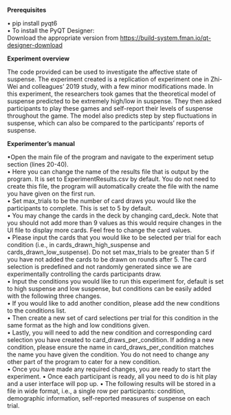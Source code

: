 **Prerequisites**

•	pip install pyqt6  <br>
• To install the PyQT Designer:  <br>
Download the appropriate version from https://build-system.fman.io/qt-designer-download



**Experiment overview**

The code provided can be used to investigate the affective state of suspense.  The experiment created is a replication of experiment one in Zhi-Wei and colleagues’ 2019 study, with a few minor modifications made. In this experiment, the researchers took games that the theoretical model of suspense predicted to be extremely high/low in suspense. They then asked participants to play these games and self-report their levels of suspense throughout the game. The model also predicts step by step fluctuations in suspense, which can also be compared to the participants’ reports of suspense.

**Experimenter’s manual**

•Open the main file of the program and navigate to the experiment setup section (lines 20-40). <br>
•	Here you can change the name of the results file that is output by the program. It is set to ExperimentResults.csv by default.  You do not need to create this file, the program will automatically create the file with the name you have given on the first run.<br>
•	Set max_trials to be the number of card draws you would like the participants to complete. This is set to 5 by default. <br>
•	You may change the cards in the deck by changing card_deck. Note that you should not add more than 9 values as this would require changes in the UI file to display more cards. Feel free to change the card values.<br>
•	Please input the cards that you would like to be selected per trial for each condition (i.e., in cards_drawn_high_suspense and cards_drawn_low_suspense). Do not set max_trials to be greater than 5 if you have not added the cards to be drawn on rounds after 5. The card selection is predefined and not randomly generated since we are experimentally controlling the cards participants draw.<br>
•	Input the conditions you would like to run this experiment for, default is set to high suspense and low suspense, but conditions can be easily added with the following three changes.<br>
•	If you would like to add another condition, please add the new conditions to the conditions list. <br>
•	Then create a new set of card selections per trial for this condition in the same format as the high and low conditions given.<br>
•	Lastly, you will need to add the new condition and corresponding card selection you have created to card_draws_per_condition. If adding a new condition, please ensure the name in card_draws_per_condition matches the name you have given the condition. You do not need to change any other part of the program to cater for a new condition.<br>
•	Once you have made any required changes, you are ready to start the experiment. 
•	Once each participant is ready, all you need to do is hit play and a user interface will pop up.
•	The following results will be stored in a file in wide format, i.e., a single row per participants: condition, demographic information, self-reported measures of suspense on each trial.


